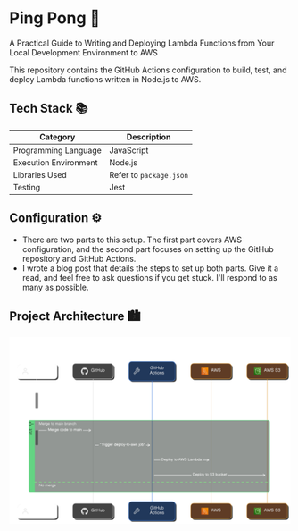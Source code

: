 # Ping Pong 🏓
A Practical Guide to Writing and Deploying Lambda Functions from Your Local Development Environment to AWS

This repository contains the GitHub Actions configuration to build, test, and deploy Lambda functions written in Node.js to AWS.


## Tech Stack 📚 

| Category                  | Description                     |
|--------------------------|---------------------------------|
| Programming Language      | JavaScript                      |
| Execution Environment     | Node.js                         |
| Libraries Used            | Refer to `package.json`         |
| Testing                   | Jest                            |


## Configuration ⚙️
- There are two parts to this setup. The first part covers AWS configuration, and the second part focuses on setting up the GitHub repository and GitHub Actions.
- I wrote a blog post that details the steps to set up both parts. Give it a read, and feel free to ask questions if you get stuck. I'll respond to as many as possible.

## Project Architecture 🏙️

![architecture-image.png](./images/aws-ci-github-actions.png)